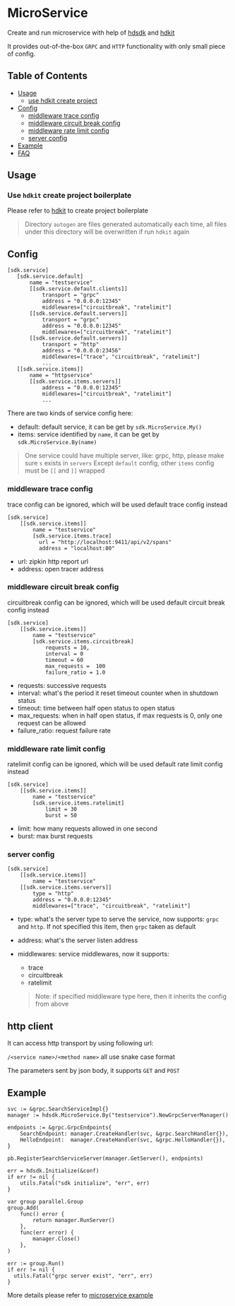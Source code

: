 # MicroService

Create and run microservice with help of [hdsdk](https://github.com/hdget/hdsdk) and [hdkit](https://github.com/hdget/hdkit)

It provides out-of-the-box `GRPC` and `HTTP` functionality with only small piece of config.
 
## Table of Contents
- [Usage](#usage)
    - [use hdkit create project](#use-hdkit-create-project-boilerplate)
- [Config](#config)
    - [middleware trace config](#middleware-trace-config)
    - [middleware circuit break config](#middleware-circuit-break-config)
    - [middleware rate limit config](#middleware-rate-limit-config)
    - [server config](#server-config)
- [Example](#example)
- [FAQ](#faq)

## Usage

### Use `hdkit` create project boilerplate

Please refer to [hdkit](https://github.com/hdget/hdkit) to create project boilerplate

> Directory `autogen` are files generated automatically each time, all files under this directory will be overwritten if run `hdkit` again

## Config

 ```
[sdk.service]
    [sdk.service.default]
        name = "testservice"
        [[sdk.service.default.clients]]
            transport = "grpc"
            address = "0.0.0.0:12345"
            middlewares=["circuitbreak", "ratelimit"]
        [[sdk.service.default.servers]]
            transport = "grpc"
            address = "0.0.0.0:12345"
            middlewares=["circuitbreak", "ratelimit"]
        [[sdk.service.default.servers]]
            transport = "http"
            address = "0.0.0.0:23456"
            middlewares=["trace", "circuitbreak", "ratelimit"]
            ...
    [[sdk.service.items]]
        name = "httpservice"
        [[sdk.service.items.servers]]
            address = "0.0.0.0:12345"
            middlewares=["circuitbreak", "ratelimit"]
            ...        
```

There are two kinds of service config here:
- default: default service, it can be get by `sdk.MicroService.My()`
- items:   service identified by `name`, it can be get by `sdk.MicroService.By(name)`
  
> One service could have multiple server, like: grpc, http, please make sure `s` exists in `servers`
> Except `default` config, other `items` config must be `[[` and `]]` wrapped

### middleware trace config
trace config can be ignored, which will be used default trace config instead

```
[sdk.service]
	[[sdk.service.items]]
		name = "testservice"
	    [sdk.service.items.trace]
	      url = "http://localhost:9411/api/v2/spans"
	      address = "localhost:80"	
```

- url: zipkin http report url
- address: open tracer address

### middleware circuit break config
circuitbreak config can be ignored, which will be used default circuit break config instead

```
[sdk.service]
	[[sdk.service.items]]
		name = "testservice"
	    [sdk.service.items.circuitbreak]
	        requests = 10,
	        interval = 0
		    timeout = 60
		    max_requests =  100
		    failure_ratio = 1.0
```

- requests: successive requests
- interval: what's the period it reset timeout counter when in shutdown status
- timeout: time between half open status to open status
- max_requests: when in half open status, if max requests is 0, only one request can be allowed
- failure_ratio: request failure rate

### middleware rate limit config
ratelimit config can be ignored, which will be used default rate limit config instead

```
[sdk.service]
	[[sdk.service.items]]
		name = "testservice"
	    [sdk.service.items.ratelimit]
	        limit = 30
		    burst = 50
```

- limit: how many requests allowed in one second
- burst: max burst requests 

### server config
```
[sdk.service]
	[[sdk.service.items]]
		name = "testservice"
    [[sdk.service.items.servers]]
	    type = "http"
	    address = "0.0.0.0:12345"
		middlewares=["trace", "circuitbreak", "ratelimit"]
```

- type: what's the server type to serve the service, now supports: `grpc` and `http`. If not specified this item, then `grpc` taken as default
- address: what's the server listen address
- middlewares: service middlewares, now it supports:
  - trace
  - circuitbreak
  - ratelimit

  > Note: if specified middleware type here, then it inherits the config from above 

## http client

It can access http transport by using following url:

`/<service name>/<method name>` all use snake case format

The parameters sent by json body, it supports `GET` and `POST`

## Example
```
svc := &grpc.SearchServiceImpl{}
manager := hdsdk.MicroService.By("testservice").NewGrpcServerManager()

endpoints := &grpc.GrpcEndpoints{
	SearchEndpoint: manager.CreateHandler(svc, &grpc.SearchHandler{}),
	HelloEndpoint:  manager.CreateHandler(svc, &grpc.HelloHandler{}),
}

pb.RegisterSearchServiceServer(manager.GetServer(), endpoints)

err = hdsdk.Initialize(&conf)
if err != nil {
    utils.Fatal("sdk initialize", "err", err)
}

var group parallel.Group
group.Add(
    func() error {
        return manager.RunServer()
    },
    func(err error) {
        manager.Close()
    },
)

err := group.Run()
if err != nil {
  utils.Fatal("grpc server exist", "err", err)
}
```

More details please refer to [microservice example](https://github.com/hdget/hdsdk-examples/tree/main/microservice)